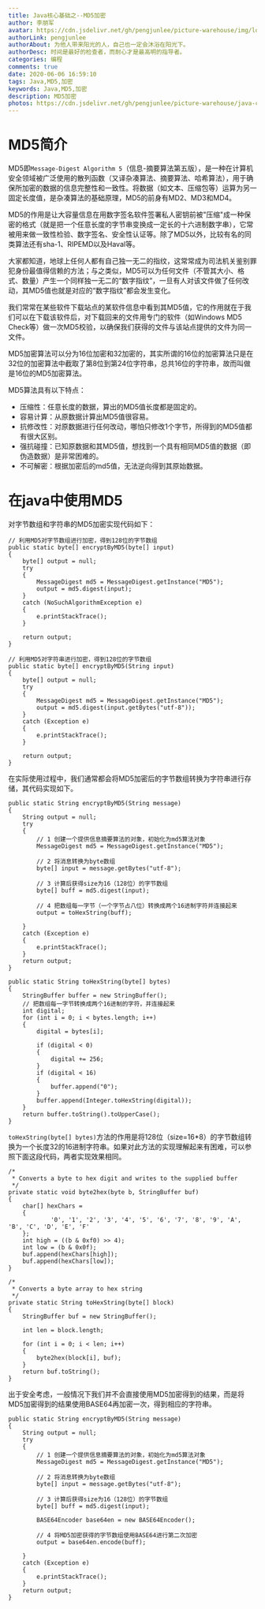 ```yaml
---
title: Java核心基础之--MD5加密
author: 李朋军
avatar: https://cdn.jsdelivr.net/gh/pengjunlee/picture-warehouse/img/logo.jpg
authorLink: pengjunlee
authorAbout: 为他人带来阳光的人，自己也一定会沐浴在阳光下。
authorDesc: 时间是最好的检查者，而耐心才是最高明的指导者。
categories: 编程
comments: true
date: 2020-06-06 16:59:10
tags: Java,MD5,加密
keywords: Java,MD5,加密
description: MD5加密
photos: https://cdn.jsdelivr.net/gh/pengjunlee/picture-warehouse/java-core/ja.png
---
```

# MD5简介

MD5即`Message-Digest Algorithm 5`（信息-摘要算法第五版），是一种在计算机安全领域被广泛使用的散列函数（又译杂凑算法、摘要算法、哈希算法），用于确保所加密的数据的信息完整性和一致性。将数据（如文本、压缩包等）运算为另一固定长度值，是杂凑算法的基础原理，MD5的前身有MD2、MD3和MD4。

MD5的作用是让大容量信息在用数字签名软件签署私人密钥前被"压缩"成一种保密的格式（就是把一个任意长度的字节串变换成一定长的十六进制数字串），它常被用来做一致性检验、数字签名、安全性认证等。除了MD5以外，比较有名的同类算法还有sha-1、RIPEMD以及Haval等。

大家都知道，地球上任何人都有自己独一无二的指纹，这常常成为司法机关鉴别罪犯身份最值得信赖的方法；与之类似，MD5可以为任何文件（不管其大小、格式、数量）产生一个同样独一无二的“数字指纹”，一旦有人对该文件做了任何改动，其MD5值也就是对应的“数字指纹”都会发生变化。

我们常常在某些软件下载站点的某软件信息中看到其MD5值，它的作用就在于我们可以在下载该软件后，对下载回来的文件用专门的软件（如Windows MD5 Check等）做一次MD5校验，以确保我们获得的文件与该站点提供的文件为同一文件。

MD5加密算法可以分为16位加密和32加密的，其实所谓的16位的加密算法只是在32位的加密算法中截取了第8位到第24位字符串，总共16位的字符串，故而叫做是16位的MD5加密算法。 

MD5算法具有以下特点： 

- 压缩性：任意长度的数据，算出的MD5值长度都是固定的。 
- 容易计算：从原数据计算出MD5值很容易。 
- 抗修改性：对原数据进行任何改动，哪怕只修改1个字节，所得到的MD5值都有很大区别。 
- 强抗碰撞：已知原数据和其MD5值，想找到一个具有相同MD5值的数据（即伪造数据）是非常困难的。
- 不可解密：根据加密后的md5值，无法逆向得到其原始数据。  

# 在java中使用MD5
对字节数组和字符串的MD5加密实现代码如下：  

    // 利用MD5对字节数组进行加密，得到128位的字节数组
    public static byte[] encryptByMD5(byte[] input)
    {
        byte[] output = null;
        try
        {
            MessageDigest md5 = MessageDigest.getInstance("MD5");
            output = md5.digest(input);
        }
        catch (NoSuchAlgorithmException e)
        {
            e.printStackTrace();
        }
 
        return output;
    }
 
    // 利用MD5对字符串进行加密，得到128位的字节数组
    public static byte[] encryptByMD5(String input)
    {
        byte[] output = null;
        try
        {
            MessageDigest md5 = MessageDigest.getInstance("MD5");
            output = md5.digest(input.getBytes("utf-8"));
        }
        catch (Exception e)
        {
            e.printStackTrace();
        }
 
        return output;
    }

在实际使用过程中，我们通常都会将MD5加密后的字节数组转换为字符串进行存储，其代码实现如下。  

    public static String encryptByMD5(String message)
    {
        String output = null;
        try
        {
            // 1 创建一个提供信息摘要算法的对象，初始化为md5算法对象
            MessageDigest md5 = MessageDigest.getInstance("MD5");
 
            // 2 将消息转换为byte数组
            byte[] input = message.getBytes("utf-8");
 
            // 3 计算后获得size为16（128位）的字节数组
            byte[] buff = md5.digest(input);
 
            // 4 把数组每一字节（一个字节占八位）转换成两个16进制字符并连接起来
            output = toHexString(buff);
 
        }
        catch (Exception e)
        {
            e.printStackTrace();
        }
        return output;
    }
 
    public static String toHexString(byte[] bytes)
    {
        StringBuffer buffer = new StringBuffer();
        // 把数组每一字节转换成两个16进制的字符，并连接起来
        int digital;
        for (int i = 0; i < bytes.length; i++)
        {
            digital = bytes[i];
 
            if (digital < 0)
            {
                digital += 256;
            }
            if (digital < 16)
            {
                buffer.append("0");
            }
            buffer.append(Integer.toHexString(digital));
        }
        return buffer.toString().toUpperCase();
    }

`toHexString(byte[] bytes)`方法的作用是将128位（size=16*8）的字节数组转换为一个长度32的16进制字符串。如果对此方法的实现理解起来有困难，可以参照下面这段代码，两者实现效果相同。  

    /*
     * Converts a byte to hex digit and writes to the supplied buffer
     */
    private static void byte2hex(byte b, StringBuffer buf)
    {
        char[] hexChars =
        {
                '0', '1', '2', '3', '4', '5', '6', '7', '8', '9', 'A', 'B', 'C', 'D', 'E', 'F'
        };
        int high = ((b & 0xf0) >> 4);
        int low = (b & 0x0f);
        buf.append(hexChars[high]);
        buf.append(hexChars[low]);
    }
 
    /*
     * Converts a byte array to hex string
     */
    private static String toHexString(byte[] block)
    {
        StringBuffer buf = new StringBuffer();
 
        int len = block.length;
 
        for (int i = 0; i < len; i++)
        {
            byte2hex(block[i], buf);
        }
        return buf.toString();
    }

出于安全考虑，一般情况下我们并不会直接使用MD5加密得到的结果，而是将MD5加密得到的结果使用BASE64再加密一次，得到相应的字符串。   

	public static String encryptByMD5(String message)
    {
        String output = null;
        try
        {
            // 1 创建一个提供信息摘要算法的对象，初始化为md5算法对象
            MessageDigest md5 = MessageDigest.getInstance("MD5");
 
            // 2 将消息转换为byte数组
            byte[] input = message.getBytes("utf-8");
 
            // 3 计算后获得size为16（128位）的字节数组
            byte[] buff = md5.digest(input);
 
            BASE64Encoder base64en = new BASE64Encoder();
 
            // 4 将MD5加密获得的字节数组使用BASE64进行第二次加密
            output = base64en.encode(buff);
 
        }
        catch (Exception e)
        {
            e.printStackTrace();
        }
        return output;
    }